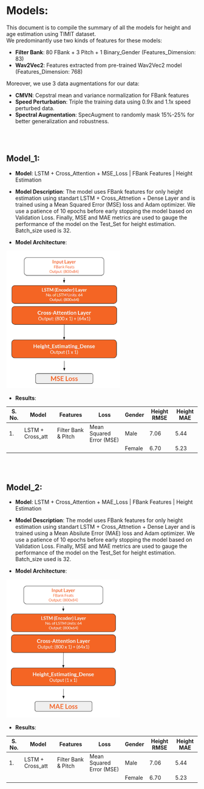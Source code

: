 # Models:

This document is to compile the summary of all the models for height and age estimation using TIMIT dataset. </br>
We predominantly use two kinds of features for these models:
- **Filter Bank**: 80 FBank + 3 Pitch + 1 Binary_Gender (Features_Dimension: 83)
- **Wav2Vec2**: Features extracted from pre-trained Wav2Vec2 model (Features_Dimension: 768)

Moreover, we use 3 data augmentations for our data:
- **CMVN**: Cepstral mean and variance normalization for FBank features
- **Speed Perturbation**: Triple the training data using 0.9x and 1.1x speed perturbed data.
- **Spectral Augmentation**: SpecAugment to randomly mask 15%-25% for better generalization and robustness.

</br></br>

## **Model_1**:

- **Model**: LSTM + Cross_Attention + MSE_Loss | FBank Features | Height Estimation
- **Model Description**: The model uses FBank features for only height estimation using standart LSTM + Cross_Attnetion + Dense Layer and is trained using a 
Mean Squared Error (MSE) loss and Adam optimizer. We use a patience of 10 epochs before early stopping the model based on Validation Loss. Finally, MSE and MAE metrics are 
used to gauge the performance of the model on the Test_Set for height estimation. Batch_size used is 32.

- **Model Architecture**: </br>
<img src="/Code_TIMIT_Height_Age/Imgs/height_mse.png" width="300">

- **Results**: </br>

|S. No. | Model                 | Features              | Loss                             | Gender  | Height RMSE   | Height MAE  |
| ----- | --------------------- | --------------------- | -------------------------------- | ------- | ------------- | ----------- |
| 1.    | LSTM + Cross_att      | Filter Bank & Pitch   | Mean Squared Error (MSE)         | Male    | 7.06          | 5.44        |
|       |                       |                       |                                  | Female  | 6.70          | 5.23        |
 </br></br>
 
 ## **Model_2**:

- **Model**: LSTM + Cross_Attention + MAE_Loss | FBank Features | Height Estimation
- **Model Description**: The model uses FBank features for only height estimation using standart LSTM + Cross_Attnetion + Dense Layer and is trained using a 
Mean Absilute Error (MAE) loss and Adam optimizer. We use a patience of 10 epochs before early stopping the model based on Validation Loss. Finally, MSE and MAE metrics are 
used to gauge the performance of the model on the Test_Set for height estimation. Batch_size used is 32.

- **Model Architecture**: </br>
<img src="/Code_TIMIT_Height_Age/Imgs/height_mae.png" width="300">

- **Results**: </br>

|S. No. | Model                 | Features              | Loss                             | Gender  | Height RMSE   | Height MAE  |
| ----- | --------------------- | --------------------- | -------------------------------- | ------- | ------------- | ----------- |
| 1.    | LSTM + Cross_att      | Filter Bank & Pitch   | Mean Squared Error (MSE)         | Male    | 7.06          | 5.44        |
|       |                       |                       |                                  | Female  | 6.70          | 5.23        |
